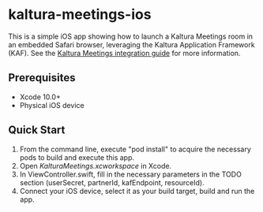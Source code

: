 # kaltura-meetings-ios

This is a simple iOS app showing how to launch a Kaltura Meetings room in an embedded Safari browser, leveraging the Kaltura Application Framework (KAF). See the [Kaltura Meetings integration guide](https://pitch.kaltura-pitch.com/message/5477b884c5447a4bbd0633efb1556345cf459f9915c38c6186ae4235fa12) for more information.

## Prerequisites

- Xcode 10.0+
- Physical iOS device

## Quick Start

1. From the command line, execute "pod install" to acquire the necessary pods to build and execute this app.
2. Open *KalturaMeetings.xcworkspace* in Xcode.
3. In ViewController.swift, fill in the necessary parameters in the TODO section (userSecret, partnerId, kafEndpoint, resourceId).
4. Connect your iOS device, select it as your build target, build and run the app.
